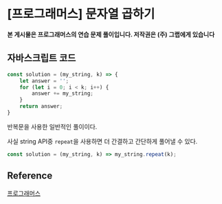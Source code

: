

# [프로그래머스] 문자열 곱하기

**본 게시물은 프로그래머스의 연습 문제 풀이입니다. 저작권은 (주) 그랩에게 있습니다**

## 자바스크립트 코드



```JavaScript
const solution = (my_string, k) => {
    let answer = '';
    for (let i = 0; i < k; i++) {
        answer += my_string;
    }
    return answer;
}
```

반복문을 사용한 일반적인 풀이이다.

사실 string API중 `repeat`을 사용하면 더 간결하고 간단하게 풀어낼 수 있다.

```JavaScript
const solution = (my_string, k) => my_string.repeat(k);
```





## Reference

[프로그래머스](https://programmers.co.kr)